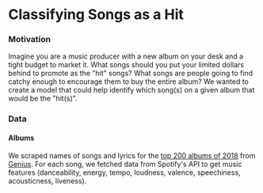 # Classifying Songs as a Hit

### Motivation
Imagine you are a music producer with  a new album on your desk and a tight budget to market it. What songs should you put your limited dollars behind to promote as the "hit" songs? What songs are people going to find catchy enough to encourage them to buy the entire album? We wanted to create a model that could help identify which song(s) on a given album that would be the "hit(s)". 

### Data
#### Albums
We scraped names of songs and lyrics for the [top 200 albums of 2018](https://www.billboard.com/charts/year-end/2018/top-billboard-200-albums) from [Genius](https://www.genius.com). For each song, we fetched data from Spotify's API to get music features (danceability, energy, tempo, loudness, valence, speechiness, acousticness, liveness). 

#### 
